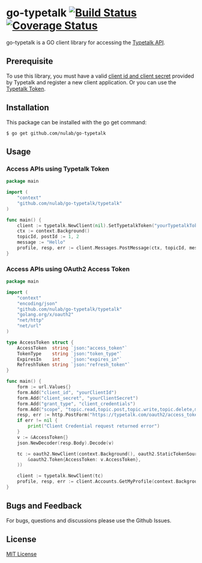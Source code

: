 # go-typetalk [![Build Status](https://travis-ci.org/nulab/go-typetalk.svg?branch=master)](https://travis-ci.org/nulab/go-typetalk) [![Coverage Status](https://coveralls.io/repos/github/nulab/go-typetalk/badge.svg?branch=master)](https://coveralls.io/github/nulab/go-typetalk?branch=master)

go-typetalk is a GO client library for accessing the [Typetalk API](http://developer.nulab-inc.com/docs/typetalk).

## Prerequisite

To use this library, you must have a valid [client id and client secret](https://developer.nulab-inc.com/docs/typetalk/auth#oauth2) provided by Typetalk and register a new client application. Or you can use the [Typetalk Token](https://developer.nulab-inc.com/docs/typetalk/auth#tttoken).

## Installation

This package can be installed with the go get command:

```
$ go get github.com/nulab/go-typetalk
```

## Usage

### Access APIs using Typetalk Token

``` go
package main

import (
	"context"
	"github.com/nulab/go-typetalk/typetalk"
)

func main() {
	client := typetalk.NewClient(nil).SetTypetalkToken("yourTypetalkToken")
	ctx := context.Background()
	topicId, postId := 1, 2
	message := "Hello"
	profile, resp, err := client.Messages.PostMessage(ctx, topicId, message, nil)
}
```

### Access APIs using OAuth2 Access Token

``` go
package main

import (
	"context"
	"encoding/json"
	"github.com/nulab/go-typetalk/typetalk"
	"golang.org/x/oauth2"
	"net/http"
	"net/url"
)

type AccessToken struct {
	AccessToken  string `json:"access_token"`
	TokenType    string `json:"token_type"`
	ExpiresIn    int    `json:"expires_in"`
	RefreshToken string `json:"refresh_token"`
}

func main() {
	form := url.Values{}
	form.Add("client_id", "yourClientId")
	form.Add("client_secret", "yourClientSecret")
	form.Add("grant_type", "client_credentials")
	form.Add("scope", "topic.read,topic.post,topic.write,topic.delete,my")
	resp, err := http.PostForm("https://typetalk.com/oauth2/access_token", form)
	if err != nil {
		print("Client Credential request returned error")
	}
	v := &AccessToken{}
	json.NewDecoder(resp.Body).Decode(v)

	tc := oauth2.NewClient(context.Background(), oauth2.StaticTokenSource(
		&oauth2.Token{AccessToken: v.AccessToken},
	))

	client := typetalk.NewClient(tc)
	profile, resp, err := client.Accounts.GetMyProfile(context.Background())
}
```

## Bugs and Feedback

For bugs, questions and discussions please use the Github Issues.

## License

[MIT License](http://www.opensource.org/licenses/mit-license.php)
